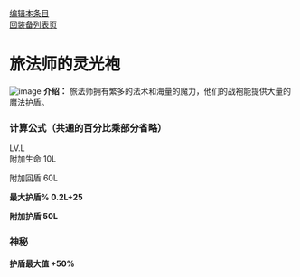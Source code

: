 [编辑本条目](https://github.com/GuguTown/Wiki/edit/main/equip/旅法师的灵光袍.md)    
[回装备列表页](index.html) 
# 旅法师的灵光袍
![image](https://user-images.githubusercontent.com/35645329/193944192-29cdd432-49fe-4cc5-9810-8d4ece82ac87.png) **介绍：** 旅法师拥有繁多的法术和海量的魔力，他们的战袍能提供大量的魔法护盾。
### 计算公式（共通的百分比乘部分省略）
LV.L   
附加生命 10L

附加回盾 60L

**最大护盾% 0.2L+25**

**附加护盾 50L**

### 神秘
**护盾最大值 +50%**
